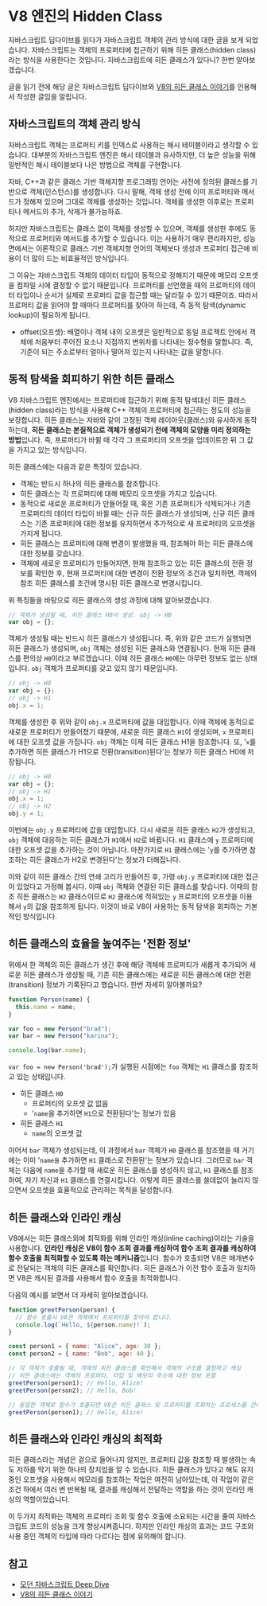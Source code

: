 # V8 엔진의 Hidden Class

자바스크립트 딥다이브를 읽다가 자바스크립트 객체의 관리 방식에 대한 글을 보게 되었습니다. 자바스크립트는 객체의 프로퍼티에 접근하기 위해 히든 클래스(hidden class)라는 방식을 사용한다는 것입니다. 자바스크립트에 히든 클래스가 있다니? 한번 알아보겠습니다.

글을 읽기 전에 해당 글은 자바스크립트 딥다이브와 [V8의 히든 클래스 이야기](https://engineering.linecorp.com/ko/blog/v8-hidden-class)를 인용해서 작성한 글임을 알립니다.

## 자바스크립트의 객체 관리 방식

자바스크립트 객체는 프로퍼티 키를 인덱스로 사용하는 해시 테이블이라고 생각할 수 있습니다. 대부분의 자바스크립트 엔진은 해시 테이블과 유사하지만, 더 높은 성능을 위해 일반적인 해시 테이블보다 나은 방법으로 객체를 구현합니다.

자바, C++과 같은 클래스 기반 객체지향 프로그래밍 언어는 사전에 정의된 클래스를 기반으로 객체(인스턴스)를 생성합니다. 다시 말해, 객체 생성 전에 이미 프로퍼티와 메서드가 정해져 있으며 그대로 객체를 생성하는 것입니다. 객체를 생성한 이후로는 프로퍼티나 메서드의 추가, 삭제가 불가능하죠.

하지만 자바스크립트는 클래스 없이 객체를 생성할 수 있으며, 객체를 생성한 후에도 동적으로 프로퍼티와 메서드를 추가할 수 있습니다. 이는 사용하기 매우 편리하지만, 성능 면에서는 이론적으로 클래스 기반 객체지향 언어의 객체보다 생성과 프로퍼티 접근에 비용이 더 많이 드는 비효율적인 방식입니다.

그 이유는 자바스크립트 객체의 데이터 타입이 동적으로 정해지기 때문에 메모리 오프셋을 컴파일 시에 결정할 수 없기 때문입니다. 프로퍼티를 선언했을 때의 프로퍼티의 데이터 타입이나 순서가 실제로 프로퍼티 값을 접근할 때는 달라질 수 있기 때문이죠. 따라서 프로퍼티 값을 읽어야 할 때마다 프로퍼티를 찾아야 하는데, 즉 동적 탐색(dynamic lookup)이 필요하게 됩니다.

- offset(오프셋): 배열이나 객체 내의 오프셋은 일반적으로 동일 프로젝트 안에서 객체에 처음부터 주어진 요소나 지점까지 변위차를 나타내는 정수형을 말합니다. 즉, 기준이 되는 주소로부터 얼마나 떨어져 있는지 나타내는 값을 말합니다.

## 동적 탐색을 회피하기 위한 히든 클래스

V8 자바스크립트 엔진에서는 프로퍼티에 접근하기 위해 동적 탐색대신 히든 클래스(hidden class)라는 방식을 사용해 C++ 객체의 프로퍼티에 접근하는 정도의 성능을 보장합니다. 히든 클래스는 자바와 같이 고정된 객체 레이아웃(클래스)와 유사하게 동작하는데, **히든 클래스는 본질적으로 객체가 생성되기 전에 객체의 모양을 미리 정의하는 방법**입니다. 즉, 프로퍼티가 바뀔 때 각각 그 프로퍼티의 오프셋을 업데이트한 뒤 그 값을 가지고 있는 방식입니다.

히든 클래스에는 다음과 같은 특징이 있습니다.

- 객체는 반드시 하나의 히든 클래스를 참조합니다.
- 히든 클래스는 각 프로퍼티에 대해 메모리 오프셋을 가지고 있습니다.
- 동적으로 새로운 프로퍼티가 만들어질 때, 혹은 기존 프로퍼티가 삭제되거나 기존 프로퍼티의 데이터 타입이 바뀔 때는 신규 히든 클래스가 생성되며, 신규 히든 클래스는 기존 프로퍼티에 대한 정보를 유지하면서 추가적으로 새 프로퍼티의 오프셋을 가지게 됩니다.
- 히든 클래스는 프로퍼티에 대해 변경이 발생했을 때, 참조해야 하는 히든 클래스에 대한 정보를 갖습니다.
- 객체에 새로운 프로퍼티가 만들어지면, 현재 참조하고 있는 히든 클래스의 전환 정보를 확인한 후, 현재 프로퍼티에 대한 변경이 전환 정보의 조건과 일치하면, 객체의 참조 히든 클래스를 조건에 명시된 히든 클래스로 변경시킵니다.

위 특징들을 바탕으로 히든 클래스의 생성 과정에 대해 알아보겠습니다.

```js
// 객체가 생성될 때, 히든 클래스 H0이 생성. obj -> H0
var obj = {};
```

객체가 생성될 때는 반드시 히든 클래스가 생성됩니다. 즉, 위와 같은 코드가 실행되면 히든 클래스가 생성되며, `obj` 객체는 생성된 히든 클래스와 연결됩니다. 현재 히든 클래스를 편의상 `H0`이라고 부르겠습니다. 이때 히든 클래스 `H0`에는 아무런 정보도 없는 상태입니다. `obj` 객체가 프로퍼티를 갖고 있지 않기 때문입니다.

```js
// obj -> H0
var obj = {};
// obj -> H1
obj.x = 1;
```

객체를 생성한 후 위와 같이 `obj.x` 프로퍼티에 값을 대입합니다. 이때 객체에 동적으로 새로운 프로퍼티가 만들어졌기 때문에, 새로운 히든 클래스 `H1`이 생성되며, `x` 프로퍼티에 대한 오프셋 값을 가집니다. `obj` 객체는 이제 히든 클래스 H1을 참조합니다. 또, '`x`를 추가하면 히든 클래스가 H1으로 전환(transition)된다'는 정보가 히든 클래스 H0에 저장됩니다.

```js
// obj -> H0
var obj = {};
// obj -> H1
obj.x = 1;
// obj -> H2
obj.y = 1;
```

이번에는 `obj.y` 프로퍼티에 값을 대입합니다. 다시 새로운 히든 클래스 `H2`가 생성되고, `obj` 객체에 대응하는 히든 클래스가 `H1`에서 `H2`로 바뀝니다. `H1` 클래스에 `y` 프로퍼티에 대한 오프셋 값을 추가하는 것이 아닙니다. 마찬가지로 `H1` 클래스에는 '`y`를 추가하면 참조하는 히든 클래스가 H2로 변경된다'는 정보가 더해집니다.

이와 같이 히든 클래스 간의 연쇄 고리가 만들어진 후, 가령 `obj.y` 프로퍼티에 대한 접근이 있었다고 가정해 봅시다. 이때 `obj` 객체와 연결된 히든 클래스를 찾습니다. 이때의 참조 히든 클래스는 `H2` 클래스이므로 `H2` 클래스에 적혀있는 `y` 프로퍼티의 오프셋을 이용해서 `y`의 값을 참조하게 됩니다. 이것이 바로 V8이 사용하는 동적 탐색을 회피하는 기본적인 방식입니다.

## 히든 클래스의 효율을 높여주는 '전환 정보'

위에서 한 객체의 히든 클래스가 생긴 후에 해당 객체에 프로퍼티가 새롭게 추가되어 새로운 히든 클래스가 생성될 때, 기존 히든 클래스에는 새로운 히든 클래스에 대한 전환(transition) 정보가 기록된다고 했습니다. 한번 자세히 알아볼까요?

```js
function Person(name) {
  this.name = name;
}

var foo = new Person("brad");
var bar = new Person("karina");

console.log(bar.name);
```

`var foo = new Person('brad');`가 실행된 시점에는 `foo` 객체는 `H1` 클래스를 참조하고 있는 상태입니다.

- 히든 클래스 `H0`
  - 프로퍼티의 오프셋 값 없음
  - '`name`을 추가하면 `H1`으로 전환된다'는 정보가 있음
- 히든 클래스 `H1`
  - `name`의 오프셋 값

이어서 `bar` 객체가 생성되는데, 이 과정에서 `bar` 객체가 `H0` 클래스를 참조했을 때 거기에는 이미 '`name을` 추가하면 `H1` 클래스로 전환된'는 정보가 있습니다. 그러므로 `bar` 객체는 다음에 `name`을 추가할 때 새로운 히든 클래스를 생성하지 않고, `H1` 클래스를 참조하여, 자기 자신과 `H1` 클래스를 연결시킵니다. 이렇게 히든 클래스를 쓸데없이 늘리지 않으면서 오프셋을 효율적으로 관리하는 목적을 달성합니다.

## 히든 클래스와 인라인 캐싱

V8에서는 히든 클래스외에 최적화를 위해 인라인 캐싱(inline caching)이라는 기술을 사용합니다. **인라인 캐싱은 V8이 함수 조회 결과를 캐싱하여 함수 조회 결과를 캐싱하여 함수 호출을 최적화할 수 있도록 하는 메커니즘**입니다. 함수가 호출되면 V8은 매개변수로 전달되는 객체의 히든 클래스를 확인합니다. 히든 클래스가 이전 함수 호출과 일치하면 V8은 캐시된 결과를 사용해서 함수 호출을 최적화합니다.

다음의 예시를 보면서 더 자세히 알아보겠습니다.

```js
function greetPerson(person) {
  // 함수 호출시 V8은 객체에서 프로퍼티를 찾아야 합니다.
  console.log(`Hello, ${person.name}!`);
}

const person1 = { name: "Alice", age: 30 };
const person2 = { name: "Bob", age: 40 };

// 각 객체가 호출될 때, 객체의 히든 클래스를 확인해서 객체의 구조를 결정하고 캐싱
// 히든 클래스에는 객체의 프로퍼타, 타입 및 메모리 주소에 대한 정보 포함
greetPerson(person1); // Hello, Alice!
greetPerson(person2); // Hello, Bob!

// 동일한 객체로 함수가 호출되면 V8은 히든 클래스 및 프로퍼티를 조회하는 프로세스를 건너뜁니다.
greetPerson(person1); // Hello, Alice!
```

## 히든 클래스와 인라인 캐싱의 최적화

히든 클래스라는 개념은 겉으로 들어나지 않지만, 프로퍼티 값을 참조할 때 발생하는 속도 저하를 막기 위한 하나의 장치임을 알 수 있습니다. 히든 클래스가 있다고 해도 유지 중인 오프셋을 사용해서 메모리를 참조하는 작업은 여전히 남아있는데, 이 작업이 같은 조건 하에서 여러 번 반복될 때, 결과를 캐싱해서 전달하는 역할을 하는 것이 인라인 캐싱의 역할이었습니다.

이 두가지 최적화는 객체의 프로퍼티 조회 및 함수 호출에 소요되는 시간을 줄여 자바스크립트 코드의 성능을 크게 향상시켜줍니다. 하지만 인라인 캐싱의 효과는 코드 구조와 사용 중인 객체의 타입에 따라 다르다는 점에 유의해야 합니다.

## 참고

- [모던 자바스크립트 Deep Dive](http://www.yes24.com/Product/Goods/92742567)
- [V8의 히든 클래스 이야기](https://engineering.linecorp.com/ko/blog/v8-hidden-class)
